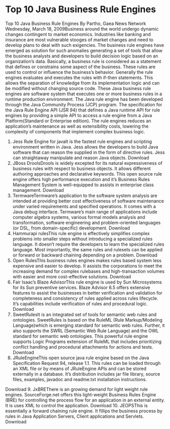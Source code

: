 # Top 10 Java Business Rule Engines



Top 10 Java Business Rule Engines
By Partho, Gaea News Network
Wednesday, March 18, 2009Business around the world undergo dynamic changes contingent to market economics. Industries like banking and insurance are most vulnerable stooges of market changes and need to develop plans to deal with such exigencies. The business rule engines have emerged as solution for such anomalies generating a set of tools that allow the business analysts and developers to build decision logic based on an organization’s data. Basically, a business rule is considered as a statement that defines or constrains some aspect of the business. These rules are used to control or influence the business’s behavior. Generally the rule engines evaluates and executes the rules with if-then statements. This allows the separation of knowledge from its implementation logic and can be modified without changing source code.
These Java business rule engines are software system that executes one or more business rules in a runtime production environment. The Java rule engine has been developed through the Java Community Process (JCP) program. The specification for the Java Rule Engine API (JSR 94) that defines a Java runtime API for rule engines by providing a simple API to access a rule engine from a Java Platform(Standard or Enterprise edition). The rule engines reduces an application’s maintenance as well as extensibility costs, lowering the complexity of components that implement complex business logic.
1. Jess Rule Engine for javaIt is the fastest rule engines and scripting environment written in Java. Jess allows the developers to build Java software that can reason the supplied in the form of directive rules. Jess can straightaway manipulate and reason Java objects.
Download
2. JBoss DroolsDrools is widely excepted for its natural expressiveness of business rules with respect to business objects. It allows different authoring approaches and declarative keywords. This open source rule engine offers high performance execution and it’s Business Rules Management System is well-equipped to assists in enterprise class management.
Download
3. TermwareTermware’s application to the software system analysis are intended at providing better cost effectiveness of software maintenance under varied requirements and specified operations. It comes with a Java debug interface. Termware’s main range of applications include computer algebra systems, various formal models analysis and transformation, software engineering and problem-oriented languages (or DSL, from domain-specific) development.
Download
4. Hammurapi rulesThis rule engine is effectively simplifies complex problems into smaller steps without introducing a specialized rules language. It doesn’t require the developers to learn the specialized rules language. Most importantly, the same rules and rulesets can be applied or forward or backward chaining depending on a problem.
Download
5. Open RulesThis business rules engines makes rules based system less expensive and easier to develop. It assists the corporations to meet the increasing demand for complex rulebases and high-transaction volumes with easier and more cost-effective solutions.
Download
6. Fair Isaac’s Blaze AdvisorThis rule engine is used by Sun Microsystems for its Sun preventive services. Blaze Advisor 6.5 offers extensive features to assist the businesses in better verification and validation  for completeness and consistency of rules applied across rules lifecycle. It’s capabilities include verification of rules and procedural logic.
Download
7. SweetRulesIt is an integrated set of tools for semantic web rules and ontologies.  SweetRules is based on the RuleML (Rule Markup/Modeling Language)which is emerging standard for semantic web rules. Further, it also supports the SWRL (Semantic Web Rule Language) and the OWL standard for semantic web ontologies. This powerful rule engine supports Logic Programs extension of RuleML that includes prioritizing conflict handling and procedural attachments for actions and tests.
Download
8. JRuleEngineThis open source java rule engine based on the Java Specification Request 94, release 1.1. This rules can be loaded through an XML file or by means of JRuleEngine APIs and can be stored externally in a database. It’s distribution includes jar file library, source files, examples, javadoc and readme.txt installation instructions.

Download
9. JxBREThere is an growing demand for light weight rule engines. SourceForge.net offers this light-weight Business Rules Engine (BRE) for controlling the process flow for an application in an external entity. It is uses XML to control the application.
Download
10. JEOPSThis is essentially a forward chaining rule engine. It fillips the business process by rules in Java Application Servers, Client applications and Servlets.
Download
